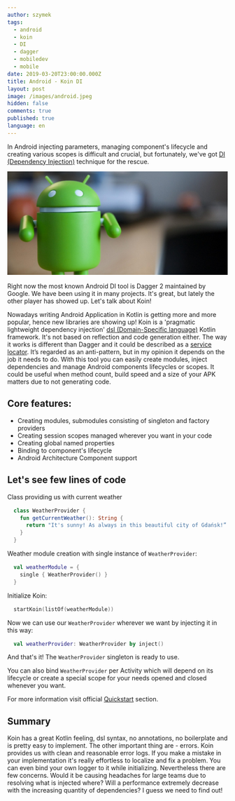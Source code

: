 ```yaml
---
author: szymek
tags:
  - android
  - koin
  - DI
  - dagger
  - mobiledev
  - mobile
date: 2019-03-20T23:00:00.000Z
title: Android - Koin DI
layout: post
image: /images/android.jpeg
hidden: false
comments: true
published: true
language: en
---
```

In Android injecting parameters, managing component's lifecycle and creating various scopes is difficult and crucial, but fortunately, we've got [DI (Dependency Injection)](https://en.wikipedia.org/wiki/Dependency_injection) technique for the rescue.

<p align="center">
  <img src="/images/android-koin/android_photo.jpg" />
</p>

Right now the most known Android DI tool is Dagger 2 maintained by Google. We have been using it in many projects. It's great, but lately the other player has showed up. Let's talk about Koin!

Nowadays writing Android Application in Kotlin is getting more and more popular, hence new libraries are showing up! Koin is a 'pragmatic lightweight dependency injection' [dsl (Domain-Specific language)](https://en.wikipedia.org/wiki/Domain-specific_language) Kotlin framework. It's not based on reflection and code generation either. The way it works is different than Dagger and it could be described as a [service locator](https://en.wikipedia.org/wiki/Service_locator_pattern). It’s regarded as an anti-pattern, but in my opinion it depends on the job it needs to do. With this tool you can easily create modules, inject dependencies and manage Android components lifecycles or scopes. It could be useful when method count, build speed and a size of your APK matters due to not generating code. 

## Core features:

* Creating modules, submodules consisting of singleton and factory providers
* Creating session scopes managed wherever you want in your code
* Creating global named properties
* Binding to component's lifecycle
* Android Architecture Component support

## Let's see few lines of code

Class providing us with current weather

```kotlin
  class WeatherProvider {
    fun getCurrentWeather(): String {
      return "It's sunny! As always in this beautiful city of Gdańsk!”
    }
  }
```

Weather module creation with single instance of `WeatherProvider`:

```kotlin
  val weatherModule = {
    single { WeatherProvider() }
  }
```

Initialize Koin:

```kotlin
  startKoin(listOf(weatherModule))
```

Now we can use our `WeatherProvider` wherever we want by injecting it in this way:

```kotlin
  val weatherProvider: WeatherProvider by inject()
```

And that's it! The `WeatherProvider` singleton is ready to use.

You can also bind `WeatherProvider` per Activity which will depend on its lifecycle or create a special scope for your needs opened and closed whenever you want.

For more information visit official [Quickstart](https://insert-koin.io/docs/quickstart/kotlin) section.

## Summary

Koin has a great Kotlin feeling, dsl syntax, no annotations, no boilerplate and is pretty easy to implement. The other important thing are - errors. Koin provides us with clean and reasonable error logs. If you make a mistake in your implementation it's really effortless to localize and fix a problem. You can even bind your own logger to it while initializing.
Nevertheless there are few concerns. Would it be causing headaches for large teams due to resolving what is injected where? Will a performance extremely decrease with the increasing quantity of dependencies? I guess we need to find out!
